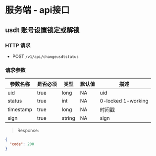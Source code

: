 # 服务端 - api接口

## usdt 账号设置锁定或解锁

### HTTP 请求

- POST `/v1/api/changeusdtstatus` 

### 请求参数

| 参数名称  | 是否必须 | 类型   | 默认值 | 描述 
| -------- | ------- | ------ | ----- | -----------
| uid      | true   | long | NA    | uid
| status   | true   | int    | NA    |  0-locked 1-working
| timestamp | true   | long    | NA    | 时间戳
| sign      | true   | string    | NA    | sign

> Response:

```json
{  
  "code": 200
}
```

